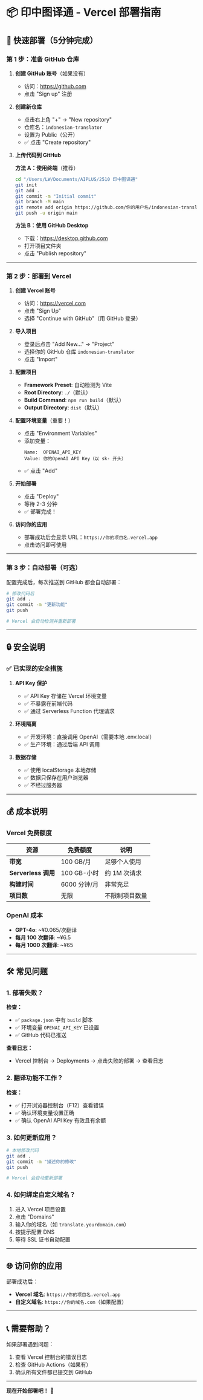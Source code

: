 # 📦 印中图译通 - Vercel 部署指南

## 🚀 快速部署（5分钟完成）

### 第 1 步：准备 GitHub 仓库

1. **创建 GitHub 账号**（如果没有）
   - 访问：https://github.com
   - 点击 "Sign up" 注册

2. **创建新仓库**
   - 点击右上角 "+" → "New repository"
   - 仓库名：`indonesian-translator`
   - 设置为 Public（公开）
   - ✅ 点击 "Create repository"

3. **上传代码到 GitHub**

   **方法 A：使用终端**（推荐）
   ```bash
   cd "/Users/LW/Documents/AIPLUS/2510 印中图译通"
   git init
   git add .
   git commit -m "Initial commit"
   git branch -M main
   git remote add origin https://github.com/你的用户名/indonesian-translator.git
   git push -u origin main
   ```

   **方法 B：使用 GitHub Desktop**
   - 下载：https://desktop.github.com
   - 打开项目文件夹
   - 点击 "Publish repository"

---

### 第 2 步：部署到 Vercel

1. **创建 Vercel 账号**
   - 访问：https://vercel.com
   - 点击 "Sign Up"
   - 选择 "Continue with GitHub"（用 GitHub 登录）

2. **导入项目**
   - 登录后点击 "Add New..." → "Project"
   - 选择你的 GitHub 仓库 `indonesian-translator`
   - 点击 "Import"

3. **配置项目**
   - **Framework Preset**: 自动检测为 Vite
   - **Root Directory**: `./`（默认）
   - **Build Command**: `npm run build`（默认）
   - **Output Directory**: `dist`（默认）
   
4. **配置环境变量**（重要！）
   - 点击 "Environment Variables"
   - 添加变量：
     ```
     Name:  OPENAI_API_KEY
     Value: 你的OpenAI API Key（以 sk- 开头）
     ```
   - ✅ 点击 "Add"

5. **开始部署**
   - 点击 "Deploy"
   - 等待 2-3 分钟
   - ✅ 部署完成！

6. **访问你的应用**
   - 部署成功后会显示 URL：`https://你的项目名.vercel.app`
   - 点击访问即可使用

---

### 第 3 步：自动部署（可选）

配置完成后，每次推送到 GitHub 都会自动部署：

```bash
# 修改代码后
git add .
git commit -m "更新功能"
git push

# Vercel 会自动检测并重新部署
```

---

## 🔒 安全说明

### ✅ 已实现的安全措施

1. **API Key 保护**
   - ✅ API Key 存储在 Vercel 环境变量
   - ✅ 不暴露在前端代码
   - ✅ 通过 Serverless Function 代理请求

2. **环境隔离**
   - ✅ 开发环境：直接调用 OpenAI（需要本地 .env.local）
   - ✅ 生产环境：通过后端 API 调用

3. **数据存储**
   - ✅ 使用 localStorage 本地存储
   - ✅ 数据只保存在用户浏览器
   - ✅ 不经过服务器

---

## 💰 成本说明

### Vercel 免费额度

| 资源 | 免费额度 | 说明 |
|------|---------|------|
| **带宽** | 100 GB/月 | 足够个人使用 |
| **Serverless 调用** | 100 GB-小时 | 约 1M 次请求 |
| **构建时间** | 6000 分钟/月 | 非常充足 |
| **项目数** | 无限 | 不限制项目数量 |

### OpenAI 成本

- **GPT-4o**: ~¥0.065/次翻译
- **每月 100 次翻译**: ~¥6.5
- **每月 1000 次翻译**: ~¥65

---

## 🛠️ 常见问题

### 1. 部署失败？

**检查：**
- ✅ `package.json` 中有 `build` 脚本
- ✅ 环境变量 `OPENAI_API_KEY` 已设置
- ✅ GitHub 代码已推送

**查看日志：**
- Vercel 控制台 → Deployments → 点击失败的部署 → 查看日志

### 2. 翻译功能不工作？

**检查：**
- ✅ 打开浏览器控制台（F12）查看错误
- ✅ 确认环境变量设置正确
- ✅ 确认 OpenAI API Key 有效且有余额

### 3. 如何更新应用？

```bash
# 本地修改代码
git add .
git commit -m "描述你的修改"
git push

# Vercel 会自动重新部署
```

### 4. 如何绑定自定义域名？

1. 进入 Vercel 项目设置
2. 点击 "Domains"
3. 输入你的域名（如 `translate.yourdomain.com`）
4. 按提示配置 DNS
5. 等待 SSL 证书自动配置

---

## 🌐 访问你的应用

部署成功后：
- **Vercel 域名**: `https://你的项目名.vercel.app`
- **自定义域名**: `https://你的域名.com`（如果配置）

---

## 📞 需要帮助？

如果部署遇到问题：
1. 查看 Vercel 控制台的错误日志
2. 检查 GitHub Actions（如果有）
3. 确认所有文件都已提交到 GitHub

---

**现在开始部署吧！** 🚀


